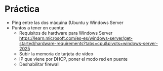 # Práctica

- Ping entre las dos máquina (Ubuntu y Windows Server
- Puntos a tener en cuenta:
    - Requisitos de hardware para Windows Server https://learn.microsoft.com/es-es/windows-server/get-started/hardware-requirements?tabs=cpu&pivots=windows-server-2025
    - Subir la memoria de tarjeta de vídeo
    - IP que viene por DHCP, poner el modo red en puente
    - Deshabilitar firewall
